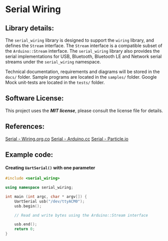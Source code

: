 Serial Wiring
==============

## Library details:

The `serial_wiring` library is designed to support the `wiring` library, and defines the `Stream` interface. The `Stream` interface is a compatible subset of the `Arduino::Stream` interface. The `serial_wiring` library also provides the serial implementations for USB, Bluetooth, Bluetooth LE and Network serial streams under the `serial_wiring` namespace.

Technical documentation, requirements and diagrams will be stored in the `docs/` folder. Sample programs are located in the `samples/` folder. Google Mock unit-tests are located in the `tests/` folder.

## Software License:
This project uses the ***MIT license***, please consult the license file for details.

## References:
[Serial - Wiring.org.co](http://wiring.org.co/reference/Serial.html)
[Serial - Arduino.cc](https://www.arduino.cc/en/Reference/Serial)
[Serial - Particle.io](https://docs.particle.io/reference/firmware/photon/#serial)

## Example code:

#### Creating `UartSerial()` with one parameter

```c++
#include <serial_wiring>

using namespace serial_wiring;

int main (int argc, char * argv[]) {
    UartSerial usb("/dev/ttyACM0");
    usb.begin();

    // Read and write bytes using the Arduino::Stream interface

    usb.end();
    return 0;
}

```
